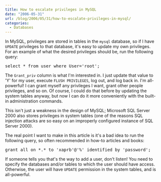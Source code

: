 ```yaml
---
title: How to escalate privileges in MySQL
date: "2006-05-31"
url: /blog/2006/05/31/how-to-escalate-privileges-in-mysql/
categories:
  - Databases
---
```

In MySQL, privileges are stored in tables in the `mysql` database, so if I have `UPDATE` privileges to that database, it's easy to update my own privileges. For an example of what the desired privileges should be, run the following query:

<pre>select * from user where User='root';</pre>

The `Grant_priv` column is what I'm interested in. I just update that value to 'Y' for my user, execute `FLUSH PRIVILEGES`, log out, and log back in. I'm all-powerful! I can grant myself any privileges I want, grant other people privileges, and so on. Of course, I could do that before by updating the system tables anyway, but now I can do it more conveniently with the built-in administration commands.

This isn't just a weakness in the design of MySQL; Microsoft SQL Server 2000 also stores privileges in system tables (one of the reasons SQL injection attacks are so easy on an improperly configured instance of SQL Server 2000). 

The real point I want to make in this article is it's a bad idea to run the following query, so often recommended in how-to articles and books:

<pre>grant all on *.* to 'xaprb'@'%' identified by 'password';</pre>

If someone tells you that's the way to add a user, don't listen! You need to specify the databases and/or tables to which the user should have access. Otherwise, the user will have `UPDATE` permission in the system tables, and is all-powerful.
